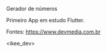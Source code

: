 Gerador de números 

Primeiro App em estudo Flutter.

Fontes: https://www.devmedia.com.br

<ikee_dev>

